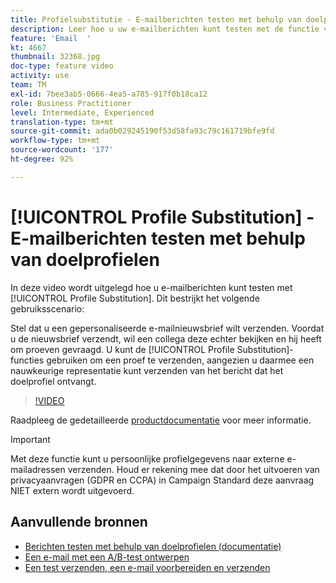 ```yaml
---
title: Profielsubstitutie - E-mailberichten testen met behulp van doelprofielen
description: Leer hoe u uw e-mailberichten kunt testen met de functie voor profielvervanging.
feature: 'Email  '
kt: 4667
thumbnail: 32368.jpg
doc-type: feature video
activity: use
team: TM
exl-id: 7bee3ab5-0666-4ea5-a785-917f0b18ca12
role: Business Practitioner
level: Intermediate, Experienced
translation-type: tm+mt
source-git-commit: ada0b029245190f53d58fa93c79c161719bfe9fd
workflow-type: tm+mt
source-wordcount: '177'
ht-degree: 92%

---
```


# [!UICONTROL Profile Substitution] - E-mailberichten testen met behulp van doelprofielen

In deze video wordt uitgelegd hoe u e-mailberichten kunt testen met [!UICONTROL Profile Substitution]. Dit bestrijkt het volgende gebruiksscenario:

Stel dat u een gepersonaliseerde e-mailnieuwsbrief wilt verzenden. Voordat u de nieuwsbrief verzendt, wil een collega deze echter bekijken en hij heeft om proeven gevraagd. U kunt de [!UICONTROL Profile Substitution]-functies gebruiken om een proef te verzenden, aangezien u daarmee een nauwkeurige representatie kunt verzenden van het bericht dat het doelprofiel ontvangt.

>[!VIDEO](https://video.tv.adobe.com/v/32368?quality=12)

Raadpleeg de gedetailleerde [productdocumentatie](https://docs.adobe.com/content/help/nl-NL/campaign-standard/using/testing-and-sending/preparing-and-testing-messages/testing-messages-using-target.html) voor meer informatie.

>[!IMPORTANT]
>
>Met deze functie kunt u persoonlijke profielgegevens naar externe e-mailadressen verzenden. Houd er rekening mee dat door het uitvoeren van privacyaanvragen (GDPR en CCPA) in Campaign Standard deze aanvraag NIET extern wordt uitgevoerd.

## Aanvullende bronnen

* [Berichten testen met behulp van doelprofielen (documentatie)](https://docs.adobe.com/content/help/en/campaign-standard/using/testing-and-sending/preparing-and-testing-messages/testing-messages-using-target.html)
* [Een e-mail met een A/B-test ontwerpen](/help/communication-channels/email/a-b-testing.md)
* [Een test verzenden, een e-mail voorbereiden en verzenden](/help/communication-channels/email/sending-test-preparing-sending-email.md)

